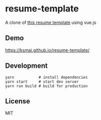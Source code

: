 # resume-template
A clone of [this resume template](https://creativemarket.com/ikonome/686585-Material-Resume-Blue/screenshots/#screenshot2) using vue.js

## Demo
https://ksmai.github.io/resume-template/

## Development
```
yarn           # install dependencies
yarn start     # start dev server
yarn run build # build for production
```

## License
MIT
